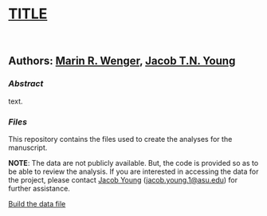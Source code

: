 # **[TITLE]()**

<br>

## Authors: [Marin R. Wenger](), [Jacob T.N. Young](https://jacobtnyoung.github.io/)

### ***Abstract***

text.

### ***Files***

This repository contains the files used to create the analyses for the manuscript.

**NOTE**: The data are not publicly available. But, the code is provided so as to be able to review the analysis. If you are interested in accessing the data for the project, please contact [Jacob Young](https://jacobtnyoung.github.io/) (jacob.young.1@asu.edu) for further assistance.


[Build the data file](01-BUILD-syntax.R)

<br>
